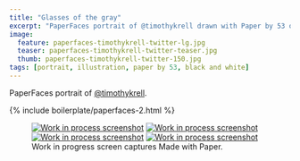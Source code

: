 ```yaml
---
title: "Glasses of the gray"
excerpt: "PaperFaces portrait of @timothykrell drawn with Paper by 53 on an iPad."
image: 
  feature: paperfaces-timothykrell-twitter-lg.jpg
  teaser: paperfaces-timothykrell-twitter-teaser.jpg
  thumb: paperfaces-timothykrell-twitter-150.jpg
tags: [portrait, illustration, paper by 53, black and white]
---
```


PaperFaces portrait of [@timothykrell](http://twitter.com/timothykrell).

{% include boilerplate/paperfaces-2.html %}

<figure class="third">
  <a href="{{ site.url }}/images/paperfaces-timothykrell-process-1-lg.jpg"><img src="{{ site.url }}/images/paperfaces-timothykrell-process-1-600.jpg" alt="Work in process screenshot"></a>
  <a href="{{ site.url }}/images/paperfaces-timothykrell-process-2-lg.jpg"><img src="{{ site.url }}/images/paperfaces-timothykrell-process-2-600.jpg" alt="Work in process screenshot"></a>
  <a href="{{ site.url }}/images/paperfaces-timothykrell-process-3-lg.jpg"><img src="{{ site.url }}/images/paperfaces-timothykrell-process-3-600.jpg" alt="Work in process screenshot"></a>
  <a href="{{ site.url }}/images/paperfaces-timothykrell-process-4-lg.jpg"><img src="{{ site.url }}/images/paperfaces-timothykrell-process-4-600.jpg" alt="Work in process screenshot"></a>
  <figcaption>Work in progress screen captures Made with Paper.</figcaption>
</figure>